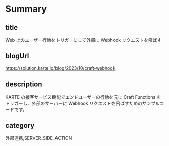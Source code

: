# Summary

## title

Web 上のユーザー行動をトリガーにして外部に Webhook リクエストを飛ばす

## blogUrl
https://solution.karte.io/blog/2023/10/craft-webhook

## description

KARTE の接客サービス機能でエンドユーザーの行動を元に Craft Functions をトリガーし、外部のサーバーに Webhook リクエストを飛ばすためのサンプルコードです。

## category

外部連携,SERVER_SIDE_ACTION

